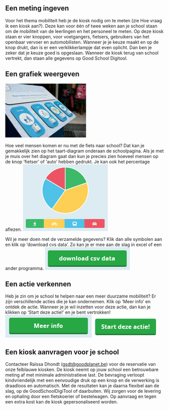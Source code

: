 ## Een meting ingeven

Voor het thema mobiliteit heb je de kiosk nodig om te meten (zie Hoe vraag ik een kiosk aan?). Deze kan voor één of twee weken aan je school staan om de mobiliteit van de leerlingen en het personeel te meten. Op deze kiosk staan er vier knoppen, voor voetgangers, fietsers, gebruikers van het openbaar vervoer en automobilisten. Wanneer je je keuze maakt en op de knop drukt, dan is er een verklikkerlampje dat even oplicht. Dan ben je zeker dat je keuze goed is opgeslaan. Wanneer de kiosk terug van school vertrekt, dan staan alle gegevens op Good School Digitool.  

## Een grafiek weergeven
![kiosk mobiliteit](https://github.com/GoodPlanetBelgium/text_GSDT/blob/main/images/20191109-101702-256-171-digitool-2-jpg.JPG)

Hoe veel mensen komen er nu met de fiets naar school? Dat kan je gemakkelijk zien op het taart-diagram onderaan de schoolpagina. Als je met je muis over het diagram gaat dan kun je precies zien hoeveel mensen op de knop ‘fietser’ of ‘auto’ hebben gedrukt. Je kan ook het percentage aflezen. 
![grafiek mobiliteit](https://github.com/GoodPlanetBelgium/text_GSDT/blob/main/images/grafiek%20mobiliteit.PNG)

Wil je meer doen met de verzamelde gegevens? Klik dan alle symbolen aan en klik op ‘download cvs data’. Zo kan je er mee aan de slag in excel of een ander programma.
![download cvs data](https://github.com/GoodPlanetBelgium/text_GSDT/blob/main/images/download%20cvs%20data.png) 
 
## Een actie verkennen
Heb je zin om je school te helpen naar een meer duurzame mobiliteit? Er zijn verschillende acties die je kan ondernemen. Klik op ‘Meer info’ en ontdek de actie. Wanneer je je wil inzetten voor deze actie, dan kan je klikken op ‘Start deze actie!’ en je bent vertrokken!
![](https://github.com/GoodPlanetBelgium/text_GSDT/blob/main/images/meer%20info.png)
![](https://github.com/GoodPlanetBelgium/text_GSDT/blob/main/images/start%20deze%20actie.png)

## Een kiosk aanvragen voor je school

Contacteer Raïssa Dhondt (gsdt@goodplanet.be) voor de reservatie van onze felblauwe kiosken. De kiosk neemt op jouw school een betrouwbare meting af met minimale administratieve last. De bevraging verloopt kindvriendelijk met een eenvoudige druk op een knop en de verwerking is draadloos en automatisch. Met de resultaten kan je daarna flexibel aan de slag, op de GoodSchoolDigiTool of daarbuiten. Wij zorgen voor de levering en ophaling door een fietskoerier of bestelwagen. Op aanvraag en tegen een extra kost kan de kiosk gepersonaliseerd worden.

